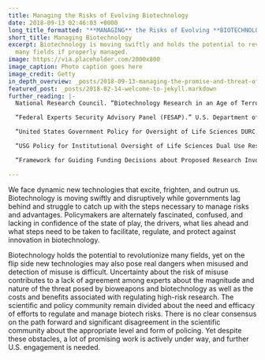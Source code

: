 ```yaml
---
title: Managing the Risks of Evolving Biotechnology
date: 2018-09-13 02:46:03 +0000
long_title_formatted: "**MANAGING** the Risks of Evolving **BIOTECHNOLOGY**"
short_title: Managing Biotechnology
excerpt: Biotechnology is moving swiftly and holds the potential to revolutionize
  many fields if properly managed.
image: https://via.placeholder.com/2000x800
image_caption: Photo caption goes here
image_credit: Getty
in_depth_overview: _posts/2018-09-13-managing-the-promise-and-threat-of-evolving-biotechnology.md
featured_post: _posts/2018-02-14-welcome-to-jekyll.markdown
further_reading: |-
  National Research Council. “Biotechnology Research in an Age of Terrorism.” The National Academies Press. 2004. [https://www.nap.edu/catalog/10827/biotechnology-research-in-an-age-of-terrorism.](https://www.nap.edu/catalog/10827/biotechnology-research-in-an-age-of-terrorism. "https://www.nap.edu/catalog/10827/biotechnology-research-in-an-age-of-terrorism.")

  “Federal Experts Security Advisory Panel (FESAP).” U.S. Department of Health and Human Services. Last reviewed September 13, 2017. [https://www.phe.gov/Preparedness/legal/boards/fesap/Pages/default.aspx.](https://www.phe.gov/Preparedness/legal/boards/fesap/Pages/default.aspx. "https://www.phe.gov/Preparedness/legal/boards/fesap/Pages/default.aspx.")

  “United States Government Policy for Oversight of Life Sciences DURC.” U.S. Department of Health and Human Services. March 29, 2012. [https://www.phe.gov/s3/dualuse/Pages/USGOversightPolicy.aspx.](https://www.phe.gov/s3/dualuse/Pages/USGOversightPolicy.aspx. "https://www.phe.gov/s3/dualuse/Pages/USGOversightPolicy.aspx.")

  “USG Policy for Institutional Oversight of Life Sciences Dual Use Research of Concern.” U.S. Department of Health and Human Services. September 24, 2014. [https://www.phe.gov/about/OPP/DURCworkshop/Pages/default.aspx.](https://www.phe.gov/about/OPP/DURCworkshop/Pages/default.aspx. "https://www.phe.gov/about/OPP/DURCworkshop/Pages/default.aspx.")

  “Framework for Guiding Funding Decisions about Proposed Research Involving Enhanced Potential Pandemic Pathogens.” U.S. Department of Health and Human Services. 2017. [https://www.phe.gov/s3/dualuse/Documents/P3CO.pdf.](https://www.phe.gov/s3/dualuse/Documents/P3CO.pdf. "https://www.phe.gov/s3/dualuse/Documents/P3CO.pdf.")

---
```

We face dynamic new technologies that excite, frighten, and outrun us. Biotechnology is moving swiftly and disruptively while governments lag behind and struggle to catch up with the steps necessary to manage risks and advantages. Policymakers are alternately fascinated, confused, and lacking in confidence of the state of play, the drivers, what lies ahead and what steps need to be taken to facilitate, regulate, and protect against innovation in biotechnology.

Biotechnology holds the potential to revolutionize many fields, yet on the flip side new technologies may also pose real dangers when misused and detection of misuse is difficult. Uncertainty about the risk of misuse contributes to a lack of agreement among experts about the magnitude and nature of the threat posed by bioweapons and biotechnology as well as the costs and benefits associated with regulating high-risk research. The scientific and policy community remain divided about the need and efficacy of efforts to regulate and manage biotech risks. There is no clear consensus on the path forward and significant disagreement in the scientific community about the appropriate level and form of policing. Yet despite these obstacles, a lot of promising work is actively under way, and further U.S. engagement is needed.